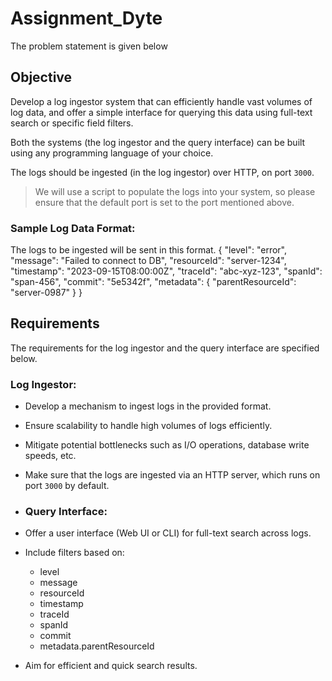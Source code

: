 # Assignment_Dyte
The problem statement is given below
## Objective

Develop a log ingestor system that can efficiently handle vast volumes of log data, and offer a simple interface for querying this data using full-text search or specific field filters.

Both the systems (the log ingestor and the query interface) can be built using any programming language of your choice.

The logs should be ingested (in the log ingestor) over HTTP, on port `3000`.

> We will use a script to populate the logs into your system, so please ensure that the default port is set to the port mentioned above.
> 

### Sample Log Data Format:

The logs to be ingested will be sent in this format.
{
	"level": "error",
	"message": "Failed to connect to DB",
    "resourceId": "server-1234",
	"timestamp": "2023-09-15T08:00:00Z",
	"traceId": "abc-xyz-123",
    "spanId": "span-456",
    "commit": "5e5342f",
    "metadata": {
        "parentResourceId": "server-0987"
    }
}
## Requirements

The requirements for the log ingestor and the query interface are specified below.

### Log Ingestor:

- Develop a mechanism to ingest logs in the provided format.
- Ensure scalability to handle high volumes of logs efficiently.
- Mitigate potential bottlenecks such as I/O operations, database write speeds, etc.
- Make sure that the logs are ingested via an HTTP server, which runs on port `3000` by default.
- ### Query Interface:

- Offer a user interface (Web UI or CLI) for full-text search across logs.
- Include filters based on:
    - level
    - message
    - resourceId
    - timestamp
    - traceId
    - spanId
    - commit
    - metadata.parentResourceId
- Aim for efficient and quick search results.

##
